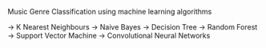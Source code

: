 Music Genre Classification using machine learning algorithms

-> K Nearest Neighbours
-> Naive Bayes
-> Decision Tree
-> Random Forest
-> Support Vector Machine
-> Convolutional Neural Networks
